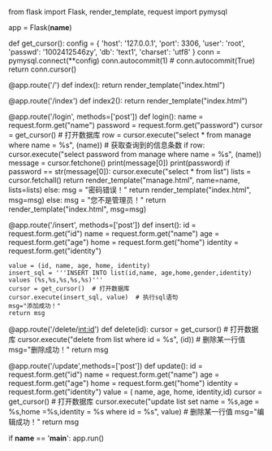 
from flask import Flask, render_template, request
import pymysql

app = Flask(__name__)


def get_cursor():
    config = {
        'host': '127.0.0.1',
        'port': 3306,
        'user': 'root',
        'passwd': '1002412546zy',
        'db': 'text1',
        'charset': 'utf8'
    }
    conn = pymysql.connect(**config)
    conn.autocommit(1)  # conn.autocommit(True)
    return conn.cursor()


@app.route('/')
def index():
    return render_template("index.html")

@app.route('/index')
def index2():
    return render_template("index.html")

@app.route('/login', methods=['post'])
def login():
    name = request.form.get("name")
    password = request.form.get("password")
    cursor = get_cursor()  # 打开数据库
    row = cursor.execute("select * from manage where name = %s", (name))  # 获取查询到的信息条数
    if row:
        cursor.execute("select password from manage where name = %s", (name))
        message = cursor.fetchone()
        print(message[0])
        print(password)
        if password == str(message[0]):
            cursor.execute("select * from list")
            lists = cursor.fetchall()
            return render_template("manage.html", name=name, lists=lists)
        else:
            msg = "密码错误！"
            return render_template("index.html", msg=msg)
    else:
        msg = "您不是管理员！"
        return render_template("index.html", msg=msg)


@app.route('/insert', methods=['post'])
def insert():
    id = request.form.get("id")
    name = request.form.get("name")
    age = request.form.get("age")
    home = request.form.get("home")
    identity = request.form.get("identity")

    value = (id, name, age, home, identity)
    insert_sql = '''INSERT INTO list(id,name, age,home,gender,identity) values (%s,%s,%s,%s,%s)'''
    cursor = get_cursor()  # 打开数据库
    cursor.execute(insert_sql, value)  # 执行sql语句
    msg="添加成功！"
    return msg


@app.route('/delete/<int:id>')
def delete(id):
    cursor = get_cursor()  # 打开数据库
    cursor.execute("delete from list where id = %s", (id))  # 删除某一行值
    msg="删除成功！"
    return msg


@app.route('/update',methods=['post'])
def update():
    id = request.form.get("id")
    name = request.form.get("name")
    age = request.form.get("age")
    home = request.form.get("home")
    identity = request.form.get("identity")
    value = ( name, age, home, identity,id)
    cursor = get_cursor()  # 打开数据库
    cursor.execute("update list set name = %s,age = %s,home =%s,identity = %s  where id = %s", value)  # 删除某一行值
    msg="编辑成功！"
    return msg


if __name__ == '__main__':
    app.run()
